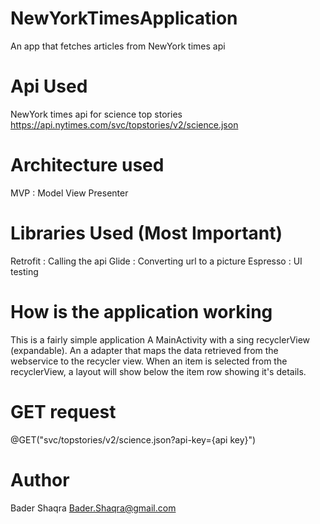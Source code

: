 # NewYorkTimesApplication
An app that fetches articles from NewYork times api

# Api Used
NewYork times api for science top stories
https://api.nytimes.com/svc/topstories/v2/science.json

# Architecture used
MVP : Model View Presenter

# Libraries Used (Most Important)
Retrofit : Calling the api
Glide : Converting url to a picture
Espresso : UI testing


# How is the application working
This is a fairly simple application 
A MainActivity with a sing recyclerView (expandable).
An a adapter that maps the data retrieved from the webservice to the recycler view.
When an item is selected from the recyclerView, a layout will show below the item row showing it's details.

# GET request
@GET("svc/topstories/v2/science.json?api-key={api key}")


# Author
Bader Shaqra
Bader.Shaqra@gmail.com
